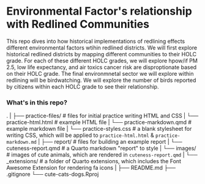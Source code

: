 # Environmental Factor's relationship with Redlined Communities

This repo dives into how historical implementations of redlining effects different environmental factors wtihin redlined districts. We will first explore historical redlined districts by mapping different communities to their HOLC grade. For each of these different HOLC grades, we will explore hpow/if PM 2.5, low life expectancy, and air toxics cancer risk are disproptionate based on their HOLC grade. The final environmnetal sector we will explore within redlining will be birdwatching. We will explore the number of birds reported by citizens within each HOLC grade to see their relationship. 


### What's in this repo? 
.
|
├── practice-files/            # files for initial practice writing HTML and CSS
|  └── practice-html.html      # example HTML file
|  └── practice-markdown.qmd   # example markdown file
|  └── practice-styles.css     # a blank stylesheet for writing CSS, which will be applied to `practice-html.html` & `practice-markdown.md`
|
├── report/                    # files for building an example report
|  └── cuteness-report.qmd     # a Quarto markdown "report" to style
|  └── images/                 # images of cute animals, which are rendered in `cuteness-report.qmd`
|  └── _extensions/            # a folder of Quarto extensions, which includes the Font Awesome Extension for rendering fa icons
|
├── README.md
├── .gitignore
└── cute-cats-dogs.Rproj
